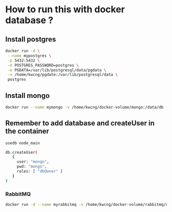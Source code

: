 # How to run this with docker database ?

## Install postgres

```bash
docker run -d \
 --name mypostgres \
 -p 5432:5432 \
 -e POSTGRES_PASSWORD=postgres \
 -e PGDATA=/var/lib/postgresql/data/pgdata \
 -v /home/kwcng/pgdate:/var/lib/postgresql/data \
 postgres
```

## Install mongo

```bash
docker run --name mymongo -v /home/kwcng/docker-volume/mongo:/data/db -d -p 27017:27017 -e MONGO_INITDB_ROOT_USERNAME=mongo -e MONGO_INITDB_ROOT_PASSWORD=mongo mongo
```

## Remember to add database and createUser in the container

```bash
usedb node_main

db.createUser(
   {
     user: "mongo",
     pwd: "mongo",
     roles: [ "dbOwner" ]
   }
)
```

### RabbitMQ

```bash
docker run -d --name myrabbitmq -v /home/kwcng/docker-volume/rabbitmq/data:/var/lib/rabbitmq/ -v /home/kwcng/docker-volume/rabbitmq/logs:/var/log/rabbitmq/ -p 5672:5672 -p 15672:15672 rabbitmq:3-management-alpine
```
